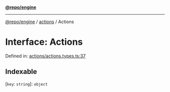 [**@repo/engine**](../../README.md)

***

[@repo/engine](../../modules.md) / [actions](../README.md) / Actions

# Interface: Actions

Defined in: [actions/actions.types.ts:37](https://github.com/alexqguo/drinking-board-game-v3/blob/7f2d27c7cff47bd1f99b310eade07186901fdb07/packages/engine/src/actions/actions.types.ts#L37)

## Indexable

\[`key`: `string`\]: `object`

